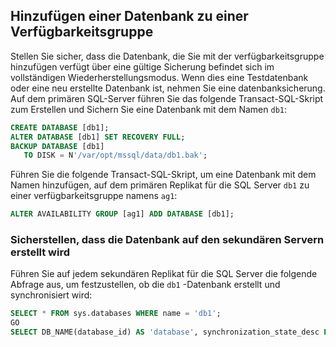 
## <a name="add-a-database-to-the-availability-group"></a>Hinzufügen einer Datenbank zu einer Verfügbarkeitsgruppe

Stellen Sie sicher, dass die Datenbank, die Sie mit der verfügbarkeitsgruppe hinzufügen verfügt über eine gültige Sicherung befindet sich im vollständigen Wiederherstellungsmodus. Wenn dies eine Testdatenbank oder eine neu erstellte Datenbank ist, nehmen Sie eine datenbanksicherung. Auf dem primären SQL-Server führen Sie das folgende Transact-SQL-Skript zum Erstellen und Sichern Sie eine Datenbank mit dem Namen `db1`:

```sql
CREATE DATABASE [db1];
ALTER DATABASE [db1] SET RECOVERY FULL;
BACKUP DATABASE [db1] 
   TO DISK = N'/var/opt/mssql/data/db1.bak';
```

Führen Sie die folgende Transact-SQL-Skript, um eine Datenbank mit dem Namen hinzufügen, auf dem primären Replikat für die SQL Server `db1` zu einer verfügbarkeitsgruppe namens `ag1`:

```sql
ALTER AVAILABILITY GROUP [ag1] ADD DATABASE [db1];
```

### <a name="verify-that-the-database-is-created-on-the-secondary-servers"></a>Sicherstellen, dass die Datenbank auf den sekundären Servern erstellt wird

Führen Sie auf jedem sekundären Replikat für die SQL Server die folgende Abfrage aus, um festzustellen, ob die `db1` -Datenbank erstellt und synchronisiert wird:

```sql
SELECT * FROM sys.databases WHERE name = 'db1';
GO
SELECT DB_NAME(database_id) AS 'database', synchronization_state_desc FROM sys.dm_hadr_database_replica_states;
```
